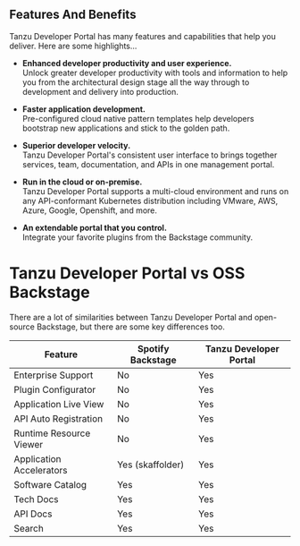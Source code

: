 ## Features And Benefits

Tanzu Developer Portal has many features and capabilities that help you deliver. Here are some highlights...

* **Enhanced developer productivity and user experience.** </br>
Unlock greater developer productivity with tools and information to help you from the architectural design stage all the way through to development and delivery into production.

* **Faster application development.** </br>
Pre-configured cloud native pattern templates help developers bootstrap new applications and stick to the golden path.

* **Superior developer velocity.** </br>
Tanzu Developer Portal's consistent user interface to brings together services, team, documentation, and APIs in one management portal.

* **Run in the cloud or on-premise.** </br>
Tanzu Developer Portal supports a multi-cloud environment and runs on any API-conformant Kubernetes distribution including VMware, AWS, Azure, Google, Openshift, and more.

* **An extendable portal that you control.** </br>
Integrate your favorite plugins from the Backstage community.

# Tanzu Developer Portal vs OSS Backstage

There are a lot of similarities between Tanzu Developer Portal and open-source Backstage, but there are some key differences too.


| **Feature**              | **Spotify Backstage** | **Tanzu Developer Portal** |
|--------------------------|-----------------------|----------------------------|
| Enterprise Support       | No                    | Yes                        |
| Plugin Configurator      | No                    | Yes                        |
| Application Live View    | No                    | Yes                        |
| API Auto Registration    | No                    | Yes                        |
| Runtime Resource Viewer  | No                    | Yes                        |
| Application Accelerators | Yes (skaffolder)      | Yes                        |
| Software Catalog         | Yes                   | Yes                        |
| Tech Docs                | Yes                   | Yes                        |
| API Docs                 | Yes                   | Yes                        |
| Search                   | Yes                   | Yes                        |

